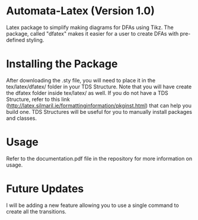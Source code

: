 # Automata-Latex (Version 1.0)
Latex package to simplify making diagrams for DFAs using Tikz. The package, called "dfatex" makes it easier for a user to create DFAs with pre-defined styling.

# Installing the Package
After downloading the .sty file, you will need to place it in the tex/latex/dfatex/ folder in your TDS Structure. Note that you will have create the dfatex folder inside tex/latex/ as well. If you do not have a TDS Structure, refer to this link (http://latex.silmaril.ie/formattinginformation/pkginst.html) that can help you build one. TDS Structures will be useful for you to manually install packages and classes. 

# Usage
Refer to the documentation.pdf file in the repository for more information on usage.

# Future Updates
I will be adding a new feature allowing you to use a single command to create all the transitions. 